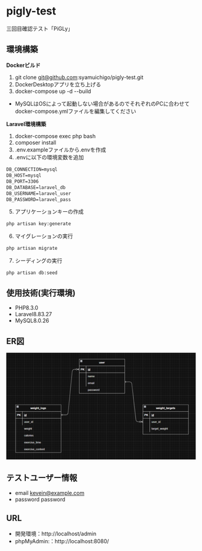 # pigly-test
三回目確認テスト「PiGLy」

## 環境構築
**Dockerビルド**
1. git clone git@github.com:syamuichigo/pigly-test.git
2. DockerDesktopアプリを立ち上げる
3. docker-compose up -d --build
* MySQLはOSによって起動しない場合があるのでそれぞれのPCに合わせてdocker-compose.ymlファイルを編集してください

**Laravel環境構築**
1. docker-compose exec php bash
2. composer install
3. .env.exampleファイルから.envを作成
4. .envに以下の環境変数を追加
``` text
DB_CONNECTION=mysql
DB_HOST=mysql
DB_PORT=3306
DB_DATABASE=laravel_db
DB_USERNAME=laravel_user
DB_PASSWORD=laravel_pass
```
5. アプリケーションキーの作成
``` bash
php artisan key:generate
```
6. マイグレーションの実行
``` bash
php artisan migrate
```
7. シーディングの実行
``` bash
php artisan db:seed
```
## 使用技術(実行環境)
- PHP8.3.0
- Laravel8.83.27
- MySQL8.0.26
## ER図
![alt](Capture001.png)

## テストユーザー情報
- email kevein@example.com
- password password

## URL
- 開発環境：http://localhost/admin
- phpMyAdmin:：http://localhost:8080/